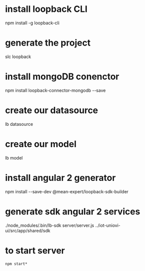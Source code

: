 # install loopback CLI
npm install -g loopback-cli

# generate the project
slc loopback

# install mongoDB conenctor
npm install loopback-connector-mongodb --save

# create our datasource
lb datasource

# create our model
lb model

# install angular 2 generator
npm install --save-dev @mean-expert/loopback-sdk-builder

# generate sdk angular 2 services
./node_modules/.bin/lb-sdk server/server.js ../iot-uniovi-ui/src/app/shared/sdk

# to start server
`npm start* `